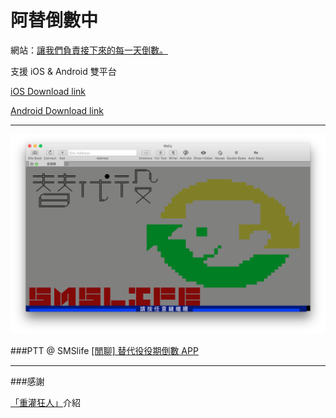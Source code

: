 # 阿替倒數中

網站：[讓我們負責接下來的每一天倒數。](http://smscount.lol)

支援 iOS & Android 雙平台

[iOS Download link](https://itunes.apple.com/us/app/a-ti-dao-shu-zhong/id1032930906?l=zh&ls=1&mt=8)

[Android Download link](https://play.google.com/store/apps/details?id=tpentrepreneur.app.smscount)

----

![SMSlife](sms-board.png)

###PTT @ SMSlife
[\[閒聊\] 替代役役期倒數 APP](https://www.ptt.cc/bbs/SMSlife/M.1444877992.A.C23.html)

----

###感謝

[「重灌狂人」](https://briian.com/32802/smscount.html)介紹

